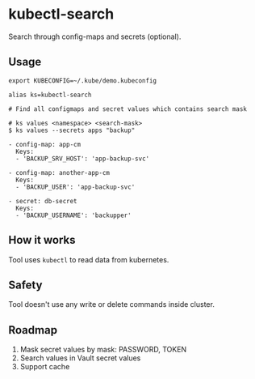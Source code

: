 # kubectl-search

Search through config-maps and secrets (optional).

## Usage

```shell
export KUBECONFIG=~/.kube/demo.kubeconfig

alias ks=kubectl-search

# Find all configmaps and secret values which contains search mask

# ks values <namespace> <search-mask>
$ ks values --secrets apps "backup"

- config-map: app-cm
  Keys:
  - 'BACKUP_SRV_HOST': 'app-backup-svc' 
  
- config-map: another-app-cm
  Keys:
  - 'BACKUP_USER': 'app-backup-svc'
  
- secret: db-secret
  Keys:
  - 'BACKUP_USERNAME': 'backupper'
```

## How it works

Tool uses `kubectl` to read data from kubernetes.

## Safety

Tool doesn't use any write or delete commands inside cluster.

## Roadmap

1. Mask secret values by mask: PASSWORD, TOKEN 
2. Search values in Vault secret values
3. Support cache